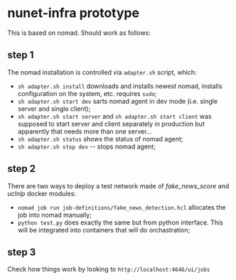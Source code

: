 # nunet-infra prototype

This is based on nomad. Should work as follows:

## step 1

The nomad installation is controlled via `adapter.sh` script, which:

* `sh adapter.sh install` downloads and installs newest nomad, installs configuration on the system, etc. requires `sudo`;
* `sh adapter.sh start dev` sarts nomad agent in dev mode (i.e. single server and single client);
* `sh adapter.sh start server` and `sh adapter.sh start client` was supposed to start server and client separately in production but apparently that needs more than one server...
* `sh adapter.sh status` shows the status of nomad agent;
* `sh adapter.sh stop dev` -- stops nomad agent;

## step 2

There are two ways to deploy a test network made of *fake_news_score* and *uclnlp* docker modules:

* `nomad job run job-definitions/fake_news_detection.hcl` allocates the job into nomad manually;
* `python test.py` does exactly the same but from python interface. This will be integrated into containers that will do orchastration;

## step 3

Check how things work by looking to `http://localhost:4646/ui/jobs`